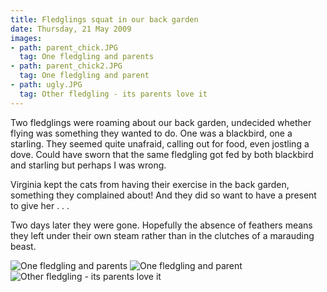 ```yaml
---
title: Fledglings squat in our back garden
date: Thursday, 21 May 2009
images:
- path: parent_chick.JPG
  tag: One fledgling and parents
- path: parent_chick2.JPG
  tag: One fledgling and parent
- path: ugly.JPG
  tag: Other fledgling - its parents love it
---
```

Two fledglings were roaming about our back garden, undecided whether flying was something they wanted to do. One was a blackbird, one a starling. They seemed quite unafraid, calling out for food, even jostling a dove. Could have sworn that the same fledgling got fed by both blackbird and starling but perhaps I was wrong.

Virginia kept the cats from having their exercise in the back garden, something they complained about! And they did so want to have a present to give her . . .

Two days later they were gone. Hopefully the absence of feathers means they left under their own steam rather than in the clutches of a marauding beast.

![One fledgling and parents](parent_chick.JPG)
![One fledgling and parent](parent_chick2.JPG)
![Other fledgling - its parents love it](ugly.JPG)
